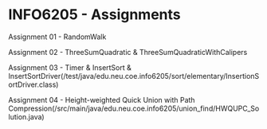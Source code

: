 # INFO6205 - Assignments

Assignment 01 - RandomWalk  

Assignment 02 - ThreeSumQuadratic & ThreeSumQuadraticWithCalipers  

Assignment 03 - Timer & InsertSort & InsertSortDriver(/test/java/edu.neu.coe.info6205/sort/elementary/InsertionSortDriver.class)

Assignment 04 - Height-weighted Quick Union with Path Compression(/src/main/java/edu.neu.coe.info6205/union_find/HWQUPC_Solution.java)